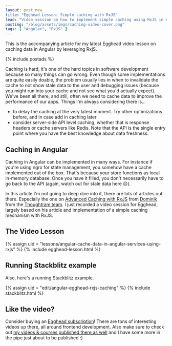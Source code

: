 ```yaml
---
layout: post_new
title: "Egghead Lesson: Simple caching with RxJS"
lead: "Video session on how to implement simple caching using RxJS in Angular"
postimg: "/blog/assets/imgs/caching-video-cover.png"
tags: [ "Angular", "RxJS" ]
---
```


<div class="article-intro">
    This is the accompanying article for my latest Egghead video lesson on caching data in Angular by leveraging RxjS.
</div>

{% include postads %}

Caching is hard, it's one of the hard topics in software development because so many things can go wrong. Even though some implementations are quite easily doable, the problem usually lies in when to invalidate the cache to not show stale data to the user and debugging issues (because you might run into your cache and not see what you'd actually expect). We've been all there, and still, often we need to cache data to improve the performance of our apps. Things I'm always considering there is...

- to delay the caching at the very latest moment. Try other optimizations before, and in case add in caching later
- consider server-side API level caching, whether that is response headers or cache servers like Redis. Note that the API is the single entry point where you have the best knowledge about data freshness.

## Caching in Angular

Caching in Angular can be implemented in many ways. For instance if you're using ngrx for state management, you somehow have a cache implemented out of the box. That's because your store functions as local in-memory database. Once you have it filled, you don't necessarily have to go back to the API (again, watch out for stale data here :wink:).

In this article I'm not going to deep dive into it, there are lots of articles out there. Especially the one on [Advanced Caching with RxJS](https://blog.thoughtram.io/angular/2018/03/05/advanced-caching-with-rxjs.html) from [Dominik](https://twitter.com/elmd_) from the [Thoughtram team](https://blog.thoughtram.io). I just recorded a video session for Egghead, largely based on his article and implementation of a simple caching mechanism with RxJS.

## The Video Lesson

{% assign uid = "lessons/angular-cache-data-in-angular-services-using-rxjs" %}
{% include egghead-lesson.html %}

## Running Stackblitz example

Also, here's a running Stackblitz example.

{% assign uid = "edit/angular-egghead-rxjs-caching" %}
{% include stackblitz.html %}

## Like the video?

Consider buying an [Egghead subscription](https://egghead.io/pricing?from=go-pro-nav)! There are tons of interesting videos up there, all around frontend development. Also make sure to check out [my videos & courses published there as well](/videos) and I have some more in the pipe just about to be published :)
